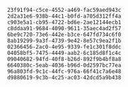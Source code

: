 
                23f91f94-c5ce-4552-a469-fac59aed943c
                2d2a31e6-938b-44c1-b0fd-a705d312ff4a
                c903e5a1-cb95-4722-bd6e-2ae12144ecb1
                c8ddaa91-9684-4090-9611-35aec4ad2f57
                6be9c720-73e6-442e-b3ce-647fd734c6f0
                8ab19299-9a3f-4739-9e42-8e57c9ea2f1b
                02366456-2ac0-4e95-9339-fe1c301f8ddc
                04058bf5-7475-4449-aab2-6c185d8f1c4c
                09040682-94fd-40f8-b26d-892f9b4bf8a8
                6640380c-5eab-4036-b96d-0d2597bc77ea
                96a803fd-9c1c-44fc-976a-66f41c7a6e48
                d9880619-9c3b-4c25-ac03-42dcd5a9b438
                